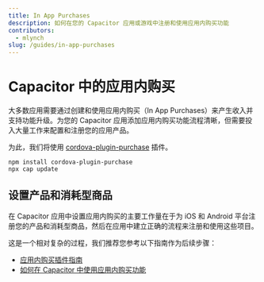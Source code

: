 ```yaml
---
title: In App Purchases
description: 如何在您的 Capacitor 应用或游戏中注册和使用应用内购买功能
contributors:
  - mlynch
slug: /guides/in-app-purchases
---
```


# Capacitor 中的应用内购买

大多数应用需要通过创建和使用应用内购买（In App Purchases）来产生收入并支持功能升级。为您的 Capacitor 应用添加应用内购买功能流程清晰，但需要投入大量工作来配置和注册您的应用产品。

为此，我们将使用 [cordova-plugin-purchase](https://github.com/j3k0/cordova-plugin-purchase) 插件。

```shell
npm install cordova-plugin-purchase
npx cap update
```

## 设置产品和消耗型商品

在 Capacitor 应用中设置应用内购买的主要工作量在于为 iOS 和 Android 平台注册您的产品和消耗型商品，然后在应用中建立正确的流程来注册和使用这些项目。

这是一个相对复杂的过程，我们推荐您参考以下指南作为后续步骤：

- [应用内购买插件指南](https://purchase.cordova.fovea.cc/)
- [如何在 Capacitor 中使用应用内购买功能](https://devdactic.com/ionic-in-app-purchase-capacitor/)